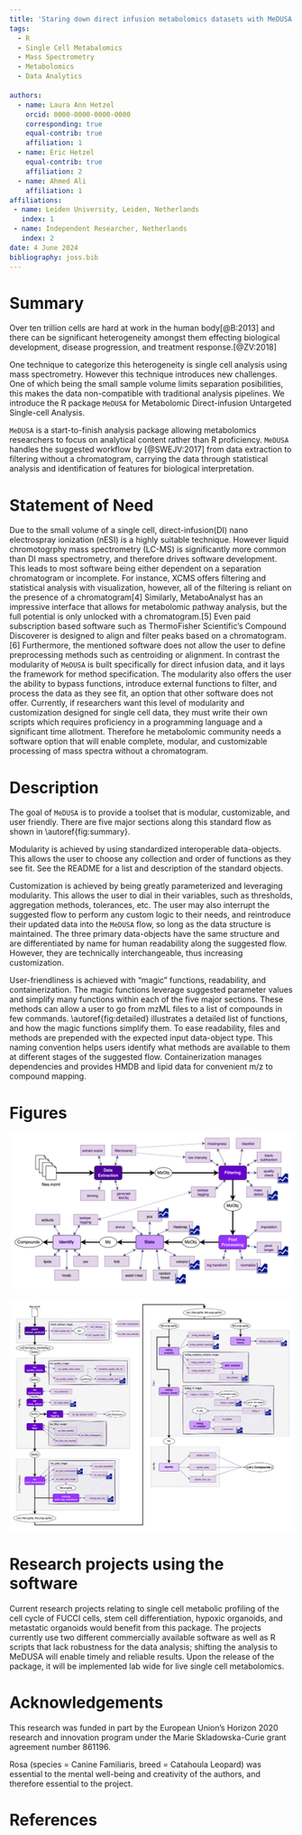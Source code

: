 ```yaml
---
title: 'Staring down direct infusion metabolomics datasets with MeDUSA'
tags:
  - R
  - Single Cell Metabalomics
  - Mass Spectrometry
  - Metabolomics
  - Data Analytics

authors:
  - name: Laura Ann Hetzel
    orcid: 0000-0000-0000-0000
    corresponding: true
    equal-contrib: true
    affiliation: 1
  - name: Eric Hetzel
    equal-contrib: true
    affiliation: 2
  - name: Ahmed Ali
    affiliation: 1
affiliations:
 - name: Leiden University, Leiden, Netherlands
   index: 1
 - name: Independent Researcher, Netherlands
   index: 2
date: 4 June 2024
bibliography: joss.bib
---
```


# Summary
Over ten trillion cells are hard at work in the human body[@B:2013] and there can be significant heterogeneity amongst them effecting biological development, disease progression, and treatment response.[@ZV:2018]

One technique to categorize this heterogeneity is single cell analysis using mass spectrometry. However this technique introduces new challenges. One of which being the small sample volume limits separation posibilities, this makes the data non-compatible with traditional analysis pipelines. We introduce the R package `MeDUSA` for Metabolomic Direct-infusion Untargeted Single-cell Analysis.

`MeDUSA` is a start-to-finish analysis package allowing metabolomics researchers to focus on analytical content rather than R proficiency. `MeDUSA` handles the suggested workflow by [@SWEJV:2017] from data extraction to filtering without a chromatogram, carrying the data through statistical analysis and identification of features for biological interpretation.

# Statement of Need
Due to the small volume of a single cell, direct-infusion(DI) nano electrospray ionization (nESI) is a highly suitable technique. However liquid chromotogrphy mass spectrometry (LC-MS) is significantly more common than DI mass spectrometry, and therefore drives software development. This leads to most software being either dependent on a separation chromatogram or incomplete. For instance, XCMS offers filtering and statistical analysis with visualization, however, all of the filtering is reliant on the presence of a chromatogram[4] Similarly, MetaboAnalyst has an impressive interface that allows for metabolomic pathway analysis, but the full potential is only unlocked with a chromatogram.[5] Even paid subscription based software such as ThermoFisher Scientific’s Compound Discoverer is designed to align and filter peaks based on a chromatogram.[6] Furthermore, the mentioned software does not allow the user to define preprocessing methods such as centroiding or alignment. In contrast the modularity of `MeDUSA` is built specifically for direct infusion data, and it lays the framework for method specification. The modularity also offers the user the ability to bypass functions, introduce external functions to filter, and process the data as they see fit, an option that other software does not offer. Currently, if researchers want this level of modularity and customization designed for single cell data, they must write their own scripts which requires proficiency in a programming language and a significant time allotment. Therefore he metabolomic community needs a software option that will enable complete, modular, and customizable processing of mass spectra without a chromatogram.

# Description
The goal of `MeDUSA` is to provide a toolset that is modular, customizable, and user friendly. There are five major sections along this standard flow as shown in \autoref{fig:summary}.

Modularity is achieved by using standardized interoperable data-objects. This allows the user to choose any collection and order of functions as they see fit.  See the README for a list and description of the standard objects.

Customization is achieved by being greatly parameterized and leveraging modularity. This allows the user to dial in their variables, such as thresholds, aggregation methods, tolerances, etc. The user may also interrupt the suggested flow to perform any custom logic to their needs, and reintroduce their updated data into the `MeDUSA` flow, so long as the data structure is maintained. The three primary data-objects have the same structure and are differentiated by name for human readability along the suggested flow. However, they are technically interchangeable, thus increasing customization.

User-friendliness is achieved with “magic” functions, readability, and containerization. The magic functions leverage suggested parameter values and simplify many functions within each of the five major sections. These methods can allow a user to go from mzML files to a list of compounds in few commands. \autoref{fig:detailed} illustrates a detailed list of functions, and how the magic functions simplify them. To ease readability, files and methods are prepended with the expected input data-object type. This naming convention helps users identify what methods are available to them at different stages of the suggested flow. Containerization manages dependencies and provides HMDB and lipid data for convenient m/z to compound mapping.

# Figures

![Map of the five sections of MeDUSA and the capabilities of each section. The bold arrows indicate a suggested work flow. The dashed arrows indicate references. The circled text indicated the object data type. The plot symbol indicates the function may output a plot.\label{fig:summary}](medusa-medusa.png)

![Detailed suggested flow and function map. Note the “magic” functions which aggregate similar functions for user ease. \label{fig:detailed}](medusa-medusa_detailed.png)

# Research projects using the software

Current research projects relating to single cell metabolic profiling of the cell cycle of FUCCI cells, stem cell differentiation, hypoxic organoids, and metastatic organoids would benefit from this package. The projects currently use two different commercially available software as well as R scripts that lack robustness for the data analysis; shifting the analysis to MeDUSA will enable timely and reliable results. Upon the release of the package, it will be implemented lab wide for live single cell metabolomics.

# Acknowledgements

This research was funded in part by the European Union’s Horizon 2020 research and innovation program under the Marie Skladowska-Curie grant agreement number 861196.

Rosa (species = Canine Familiaris, breed = Catahoula Leopard) was essential to the mental well-being and creativity of the authors, and therefore essential to the project.

# References
